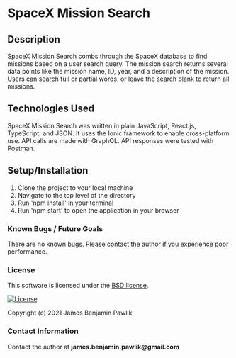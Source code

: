 # SpaceX Mission Search

## Description

SpaceX Mission Search combs through the SpaceX database to find missions based on a user search query. The mission search returns several data points like the mission name, ID, year, and a description of the mission. Users can search full or partial words, or leave the search blank to return all missions.

## Technologies Used
SpaceX Mission Search was written in plain JavaScript, React.js, TypeScript, and JSON. It uses the Ionic framework to enable cross-platform use. API calls are made with GraphQL. API responses were tested with Postman.

## Setup/Installation

1. Clone the project to your local machine
2. Navigate to the top level of the directory
3. Run 'npm install' in your terminal
4. Run 'npm start' to open the application in your browser

### __Known Bugs / Future Goals__
There are no known bugs. Please contact the author if you experience poor performance.

### __License__
This software is licensed under the [BSD license](license.txt).

[![License](https://img.shields.io/badge/License-BSD%202--Clause-orange.svg)](https://opensource.org/licenses/BSD-2-Clause)

Copyright (c) 2021 James Benjamin Pawlik

### __Contact Information__
Contact the author at __james.benjamin.pawlik@gmail.com__
